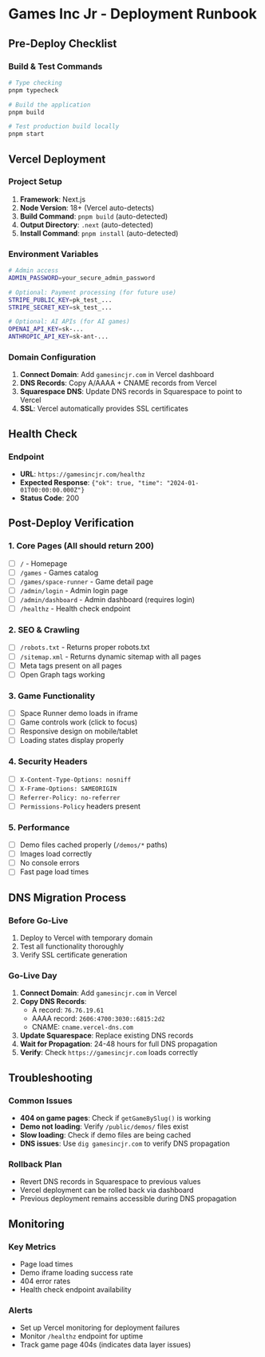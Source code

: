 # Games Inc Jr - Deployment Runbook

## Pre-Deploy Checklist

### Build & Test Commands
```bash
# Type checking
pnpm typecheck

# Build the application
pnpm build

# Test production build locally
pnpm start
```

## Vercel Deployment

### Project Setup
1. **Framework**: Next.js
2. **Node Version**: 18+ (Vercel auto-detects)
3. **Build Command**: `pnpm build` (auto-detected)
4. **Output Directory**: `.next` (auto-detected)
5. **Install Command**: `pnpm install` (auto-detected)

### Environment Variables
```bash
# Admin access
ADMIN_PASSWORD=your_secure_admin_password

# Optional: Payment processing (for future use)
STRIPE_PUBLIC_KEY=pk_test_...
STRIPE_SECRET_KEY=sk_test_...

# Optional: AI APIs (for AI games)
OPENAI_API_KEY=sk-...
ANTHROPIC_API_KEY=sk-ant-...
```

### Domain Configuration
1. **Connect Domain**: Add `gamesincjr.com` in Vercel dashboard
2. **DNS Records**: Copy A/AAAA + CNAME records from Vercel
3. **Squarespace DNS**: Update DNS records in Squarespace to point to Vercel
4. **SSL**: Vercel automatically provides SSL certificates

## Health Check

### Endpoint
- **URL**: `https://gamesincjr.com/healthz`
- **Expected Response**: `{"ok": true, "time": "2024-01-01T00:00:00.000Z"}`
- **Status Code**: 200

## Post-Deploy Verification

### 1. Core Pages (All should return 200)
- [ ] `/` - Homepage
- [ ] `/games` - Games catalog
- [ ] `/games/space-runner` - Game detail page
- [ ] `/admin/login` - Admin login page
- [ ] `/admin/dashboard` - Admin dashboard (requires login)
- [ ] `/healthz` - Health check endpoint

### 2. SEO & Crawling
- [ ] `/robots.txt` - Returns proper robots.txt
- [ ] `/sitemap.xml` - Returns dynamic sitemap with all pages
- [ ] Meta tags present on all pages
- [ ] Open Graph tags working

### 3. Game Functionality
- [ ] Space Runner demo loads in iframe
- [ ] Game controls work (click to focus)
- [ ] Responsive design on mobile/tablet
- [ ] Loading states display properly

### 4. Security Headers
- [ ] `X-Content-Type-Options: nosniff`
- [ ] `X-Frame-Options: SAMEORIGIN`
- [ ] `Referrer-Policy: no-referrer`
- [ ] `Permissions-Policy` headers present

### 5. Performance
- [ ] Demo files cached properly (`/demos/*` paths)
- [ ] Images load correctly
- [ ] No console errors
- [ ] Fast page load times

## DNS Migration Process

### Before Go-Live
1. Deploy to Vercel with temporary domain
2. Test all functionality thoroughly
3. Verify SSL certificate generation

### Go-Live Day
1. **Connect Domain**: Add `gamesincjr.com` in Vercel
2. **Copy DNS Records**: 
   - A record: `76.76.19.61`
   - AAAA record: `2606:4700:3030::6815:2d2`
   - CNAME: `cname.vercel-dns.com`
3. **Update Squarespace**: Replace existing DNS records
4. **Wait for Propagation**: 24-48 hours for full DNS propagation
5. **Verify**: Check `https://gamesincjr.com` loads correctly

## Troubleshooting

### Common Issues
- **404 on game pages**: Check if `getGameBySlug()` is working
- **Demo not loading**: Verify `/public/demos/` files exist
- **Slow loading**: Check if demo files are being cached
- **DNS issues**: Use `dig gamesincjr.com` to verify DNS propagation

### Rollback Plan
- Revert DNS records in Squarespace to previous values
- Vercel deployment can be rolled back via dashboard
- Previous deployment remains accessible during DNS propagation

## Monitoring

### Key Metrics
- Page load times
- Demo iframe loading success rate
- 404 error rates
- Health check endpoint availability

### Alerts
- Set up Vercel monitoring for deployment failures
- Monitor `/healthz` endpoint for uptime
- Track game page 404s (indicates data layer issues)
